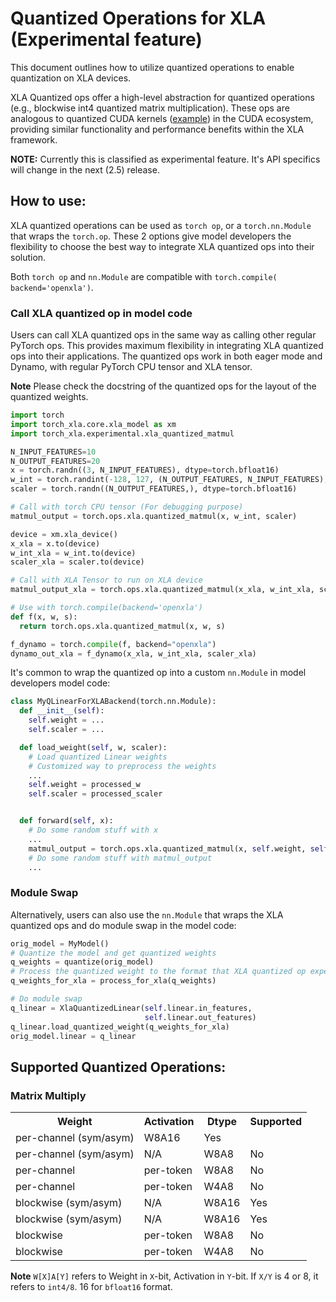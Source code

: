 # Quantized Operations for XLA (Experimental feature)

This document outlines how to utilize quantized operations to enable
quantization on XLA devices.

XLA Quantized ops offer a high-level abstraction for quantized
operations (e.g., blockwise int4 quantized matrix multiplication). These
ops are analogous to quantized CUDA kernels
([example](https://github.com/vllm-project/vllm/blob/main/csrc/quantization/gptq/q_gemm.cu))
in the CUDA ecosystem, providing similar functionality and performance
benefits within the XLA framework.

**NOTE:** Currently this is classified as experimental feature. It's API
specifics will change in the next (2.5) release.

## How to use:

XLA quantized operations can be used as `torch op`, or a
`torch.nn.Module` that wraps the `torch.op`. These 2 options give model
developers the flexibility to choose the best way to integrate XLA
quantized ops into their solution.

Both `torch op` and `nn.Module` are compatible with
`torch.compile( backend='openxla')`.

### Call XLA quantized op in model code

Users can call XLA quantized ops in the same way as calling other
regular PyTorch ops. This provides maximum flexibility in integrating
XLA quantized ops into their applications. The quantized ops work in
both eager mode and Dynamo, with regular PyTorch CPU tensor and XLA
tensor.

**Note** Please check the docstring of the quantized ops for the layout
of the quantized weights.

``` python
import torch
import torch_xla.core.xla_model as xm
import torch_xla.experimental.xla_quantized_matmul

N_INPUT_FEATURES=10
N_OUTPUT_FEATURES=20
x = torch.randn((3, N_INPUT_FEATURES), dtype=torch.bfloat16)
w_int = torch.randint(-128, 127, (N_OUTPUT_FEATURES, N_INPUT_FEATURES), dtype=torch.int8)
scaler = torch.randn((N_OUTPUT_FEATURES,), dtype=torch.bfloat16)

# Call with torch CPU tensor (For debugging purpose)
matmul_output = torch.ops.xla.quantized_matmul(x, w_int, scaler)

device = xm.xla_device()
x_xla = x.to(device)
w_int_xla = w_int.to(device)
scaler_xla = scaler.to(device)

# Call with XLA Tensor to run on XLA device
matmul_output_xla = torch.ops.xla.quantized_matmul(x_xla, w_int_xla, scaler_xla)

# Use with torch.compile(backend='openxla')
def f(x, w, s):
  return torch.ops.xla.quantized_matmul(x, w, s)

f_dynamo = torch.compile(f, backend="openxla")
dynamo_out_xla = f_dynamo(x_xla, w_int_xla, scaler_xla)
```

It's common to wrap the quantized op into a custom `nn.Module` in model
developers model code:

``` python
class MyQLinearForXLABackend(torch.nn.Module):
  def __init__(self):
    self.weight = ...
    self.scaler = ...

  def load_weight(self, w, scaler):
    # Load quantized Linear weights
    # Customized way to preprocess the weights
    ...
    self.weight = processed_w
    self.scaler = processed_scaler


  def forward(self, x):
    # Do some random stuff with x
    ...
    matmul_output = torch.ops.xla.quantized_matmul(x, self.weight, self.scaler)
    # Do some random stuff with matmul_output
    ...
```

### Module Swap

Alternatively, users can also use the `nn.Module` that wraps the XLA
quantized ops and do module swap in the model code:

``` python
orig_model = MyModel()
# Quantize the model and get quantized weights
q_weights = quantize(orig_model)
# Process the quantized weight to the format that XLA quantized op expects.
q_weights_for_xla = process_for_xla(q_weights)

# Do module swap
q_linear = XlaQuantizedLinear(self.linear.in_features,
                              self.linear.out_features)
q_linear.load_quantized_weight(q_weights_for_xla)
orig_model.linear = q_linear
```

## Supported Quantized Operations:

### Matrix Multiply

<table>
  <tr>
    <th>Weight</th>
    <th>Activation</th>
    <th>Dtype</th>
    <th>Supported</th>
  </tr>
  <tr>
    <td>per-channel (sym/asym)</td>
    <td>W8A16</td>
    <td>Yes</td>
  </tr>
    <tr>
    <td>per-channel (sym/asym)</td>
    <td>N/A</td>
    <td>W8A8</td>
    <td>No</td>
  </tr>
  <tr>
    <td>per-channel</td>
    <td>per-token</td>
    <td>W8A8</td>
    <td>No</td>
  </tr>  
  <tr>
    <td>per-channel</td>
    <td>per-token</td>
    <td>W4A8</td>
    <td>No</td>
  </tr>  
  <tr>
    <td>blockwise (sym/asym)</td>
    <td>N/A</td>
    <td>W8A16</td>
    <td>Yes</td>
  </tr>
  <tr>
    <td>blockwise (sym/asym)</td>
    <td>N/A</td>
    <td>W8A16</td>
    <td>Yes</td>
  </tr>
  <tr>
    <td>blockwise</td>
    <td>per-token</td>
    <td>W8A8</td>
    <td>No</td>
  </tr>
  <tr>
    <td>blockwise</td>
    <td>per-token</td>
    <td>W4A8</td>
    <td>No</td>
  </tr>     
</table>

**Note** `W[X]A[Y]` refers to Weight in `X`-bit, Activation in `Y`-bit.
If `X/Y` is 4 or 8, it refers to `int4/8`. 16 for `bfloat16` format.